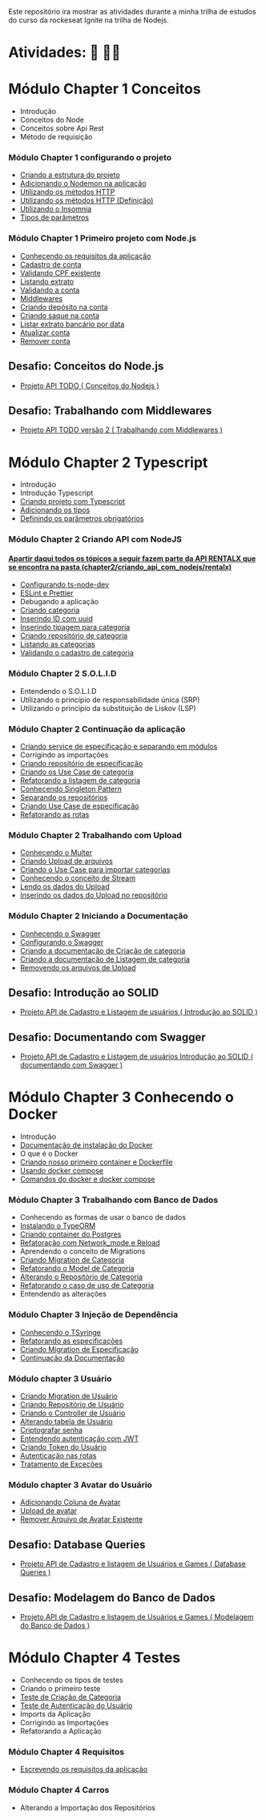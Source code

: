 Este repositório ira mostrar as atividades durante a minha trilha de estudos do curso da rockeseat Ignite na trilha de Nodejs.

# Atividades: :pencil: :man_technologist:
# Módulo Chapter 1 Conceitos

- Introdução
- Conceitos do Node
- Conceitos sobre Api Rest
- Método de requisição

### Módulo Chapter 1 configurando o projeto

- [Criando a estrutura do projeto](https://github.com/macmiller87/Curso_Rocketseat_Ignite_trilha_Nodejs/blob/main/Chapter1/Fundamentos_do_Nodejs/Configurando_o_projeto/package.json)
- [Adicionando o Nodemon na aplicação](https://github.com/macmiller87/Curso_Rocketseat_Ignite_trilha_Nodejs/blob/main/Chapter1/Fundamentos_do_Nodejs/Instrucoes_e_comandos/comando_para_adicionar_Nodemon_na_aplicacao.txt)
- [Utilizando os métodos HTTP](https://github.com/macmiller87/Curso_Rocketseat_Ignite_trilha_Nodejs/blob/main/Chapter1/Fundamentos_do_Nodejs/Configurando_o_projeto/src/index.js)
- [Utilizando os métodos HTTP (Definição)](https://github.com/macmiller87/Curso_Rocketseat_Ignite_trilha_Nodejs/blob/main/Chapter1/Fundamentos_do_Nodejs/Instrucoes_e_comandos/Metodos_HTTP.txt)
- [Utilizando o Insomnia](https://insomnia.rest/)
- [Tipos de parâmetros](https://github.com/macmiller87/Curso_Rocketseat_Ignite_trilha_Nodejs/blob/main/Chapter1/Fundamentos_do_Nodejs/Instrucoes_e_comandos/Tipos_de_Parametros.txt)


### Módulo Chapter 1 Primeiro projeto com Node.js

- [Conhecendo os requisitos da aplicação](https://github.com/macmiller87/Curso_Rocketseat_Ignite_trilha_Nodejs/blob/main/Chapter1/Primeiro_projeto_com_nodejs_FINAPI/README.MD)
- [Cadastro de conta](https://github.com/macmiller87/Curso_Rocketseat_Ignite_trilha_Nodejs/blob/main/Chapter1/Primeiro_projeto_com_nodejs_FINAPI/src/index.js)
- [Validando CPF existente](https://github.com/macmiller87/Curso_Rocketseat_Ignite_trilha_Nodejs/blob/main/Chapter1/Primeiro_projeto_com_nodejs_FINAPI/src/index.js)
- [Listando extrato](https://github.com/macmiller87/Curso_Rocketseat_Ignite_trilha_Nodejs/blob/main/Chapter1/Primeiro_projeto_com_nodejs_FINAPI/src/index.js)
- [Validando a conta](https://github.com/macmiller87/Curso_Rocketseat_Ignite_trilha_Nodejs/blob/main/Chapter1/Primeiro_projeto_com_nodejs_FINAPI/src/index.js)
- [Middlewares](https://github.com/macmiller87/Curso_Rocketseat_Ignite_trilha_Nodejs/blob/main/Chapter1/Primeiro_projeto_com_nodejs_FINAPI/src/index.js)
- [Criando depósito na conta](https://github.com/macmiller87/Curso_Rocketseat_Ignite_trilha_Nodejs/blob/main/Chapter1/Primeiro_projeto_com_nodejs_FINAPI/src/index.js)
- [Criando saque na conta](https://github.com/macmiller87/Curso_Rocketseat_Ignite_trilha_Nodejs/blob/main/Chapter1/Primeiro_projeto_com_nodejs_FINAPI/src/index.js)
- [Listar extrato bancário por data](https://github.com/macmiller87/Curso_Rocketseat_Ignite_trilha_Nodejs/blob/main/Chapter1/Primeiro_projeto_com_nodejs_FINAPI/src/index.js)
- [Atualizar conta](https://github.com/macmiller87/Curso_Rocketseat_Ignite_trilha_Nodejs/blob/main/Chapter1/Primeiro_projeto_com_nodejs_FINAPI/src/index.js)
- [Remover conta](https://github.com/macmiller87/Curso_Rocketseat_Ignite_trilha_Nodejs/blob/main/Chapter1/Primeiro_projeto_com_nodejs_FINAPI/src/index.js) 

## Desafio: Conceitos do Node.js

- [Projeto API TODO ( Conceitos do Nodejs )](https://github.com/macmiller87/Curso_Rocketseat_Ignite_trilha_Nodejs/tree/main/Chapter1/Conceitos_do_nodejs)

## Desafio: Trabalhando com Middlewares

- [Projeto API TODO versão 2 ( Trabalhando com Middlewares )](https://github.com/macmiller87/Curso_Rockteseat_Ignite_Desafio_Trabalhando_com_Middlewares)

# Módulo Chapter 2 Typescript

- Introdução
- Introdução Typescript
- [Criando projeto com Typescript](https://github.com/macmiller87/Curso_Rocketseat_Ignite_trilha_Nodejs/tree/main/Chapter2/Criando_projeto_com_typescript)
- [Adicionando os tipos](https://github.com/macmiller87/Curso_Rocketseat_Ignite_trilha_Nodejs/tree/main/Chapter2/Criando_projeto_com_typescript)
- [Definindo os parâmetros obrigatórios](https://github.com/macmiller87/Curso_Rocketseat_Ignite_trilha_Nodejs/tree/main/Chapter2/Criando_projeto_com_typescript)

### Módulo Chapter 2 Criando API com NodeJS 
#### [Apartir daqui todos os tópicos a seguir fazem parte da API RENTALX que se encontra na pasta (chapter2/criando_api_com_nodejs/rentalx)](https://github.com/macmiller87/Curso_Rocketseat_Ignite_trilha_Nodejs/tree/main/Chapter2/Criando_api_com_nodejs/Rentalx)

- [Configurando ts-node-dev](https://github.com/macmiller87/Curso_Rocketseat_Ignite_trilha_Nodejs/blob/main/Chapter2/Criando_api_com_nodejs/Rentalx/package.json)
- [ESLint e Prettier](https://github.com/macmiller87/Curso_Rocketseat_Ignite_trilha_Nodejs/tree/main/Chapter2/Criando_api_com_nodejs/Eslint_e_Prettier_no%20Nodejs)
- Debugando a aplicação
- [Criando categoria](https://github.com/macmiller87/Curso_Rocketseat_Ignite_trilha_Nodejs/blob/main/Chapter2/Criando_api_com_nodejs/Rentalx/src/modules/cars/infra/typeorm/repositories/CategoriesRepository.ts)
- [Inserindo ID com uuid](https://github.com/macmiller87/Curso_Rocketseat_Ignite_trilha_Nodejs/blob/main/Chapter2/Criando_api_com_nodejs/Rentalx/src/modules/cars/infra/typeorm/entities/category.ts)
- [Inserindo tipagem para categoria](https://github.com/macmiller87/Curso_Rocketseat_Ignite_trilha_Nodejs/blob/main/Chapter2/Criando_api_com_nodejs/Rentalx/src/modules/cars/repositories/ICategoriesRepository.ts)
- [Criando repositório de categoria](https://github.com/macmiller87/Curso_Rocketseat_Ignite_trilha_Nodejs/tree/main/Chapter2/Criando_api_com_nodejs/Rentalx/src/modules/cars/useCases/createCategory)
- [Listando as categorias](https://github.com/macmiller87/Curso_Rocketseat_Ignite_trilha_Nodejs/tree/main/Chapter2/Criando_api_com_nodejs/Rentalx/src/modules/cars/useCases/listCategories)
- [Validando o cadastro de categoria](https://github.com/macmiller87/Curso_Rocketseat_Ignite_trilha_Nodejs/blob/main/Chapter2/Criando_api_com_nodejs/Rentalx/src/modules/cars/useCases/createCategory/CreateCategoryUseCase.ts)

### Módulo Chapter 2 S.O.L.I.D

- Entendendo o S.O.L.I.D
- Utilizando o princípio de responsabilidade única (SRP)
- Utilizando o princípio da substituição de Liskov (LSP)

### Módulo Chapter 2 Continuação da aplicação

- [Criando service de especificação e separando em módulos](https://github.com/macmiller87/Curso_Rocketseat_Ignite_trilha_Nodejs/tree/main/Chapter2/Criando_api_com_nodejs/Rentalx/src/modules)
- Corrigindo as importações
- [Criando repositório de especificação](https://github.com/macmiller87/Curso_Rocketseat_Ignite_trilha_Nodejs/blob/main/Chapter2/Criando_api_com_nodejs/Rentalx/src/modules/cars/repositories/ISpecificatiosRepository.ts)
- [Criando os Use Case de categoria](https://github.com/macmiller87/Curso_Rocketseat_Ignite_trilha_Nodejs/tree/main/Chapter2/Criando_api_com_nodejs/Rentalx/src/modules/cars/useCases/createCategory)
- [Refatorando a listagem de categoria](https://github.com/macmiller87/Curso_Rocketseat_Ignite_trilha_Nodejs/tree/main/Chapter2/Criando_api_com_nodejs/Rentalx/src/modules/cars/useCases/listCategories)
- [Conhecendo Singleton Pattern](https://github.com/macmiller87/Curso_Rocketseat_Ignite_trilha_Nodejs/blob/main/Chapter2/Criando_api_com_nodejs/Rentalx/src/modules/cars/infra/typeorm/repositories/CategoriesRepository.ts)
- [Separando os repositórios](https://github.com/macmiller87/Curso_Rocketseat_Ignite_trilha_Nodejs/tree/main/Chapter2/Criando_api_com_nodejs/Rentalx/src/modules/cars/repositories)
- [Criando Use Case de especificação](https://github.com/macmiller87/Curso_Rocketseat_Ignite_trilha_Nodejs/tree/main/Chapter2/Criando_api_com_nodejs/Rentalx/src/modules/cars/useCases/createSpecification)
- [Refatorando as rotas](https://github.com/macmiller87/Curso_Rocketseat_Ignite_trilha_Nodejs/tree/main/Chapter2/Criando_api_com_nodejs/Rentalx/src/shared/infra/http/routes)

### Módulo Chapter 2 Trabalhando com Upload

- [Conhecendo o Multer](https://www.npmjs.com/package/multer)
- [Criando Upload de arquivos](https://github.com/macmiller87/Curso_Rocketseat_Ignite_trilha_Nodejs/blob/main/Chapter2/Criando_api_com_nodejs/Rentalx/src/shared/infra/http/routes/categories.routes.ts)
- [Criando o Use Case para importar categorias](https://github.com/macmiller87/Curso_Rocketseat_Ignite_trilha_Nodejs/tree/main/Chapter2/Criando_api_com_nodejs/Rentalx/src/modules/cars/useCases/importCategory)
- [Conhecendo o conceito de Stream](https://github.com/macmiller87/Curso_Rocketseat_Ignite_trilha_Nodejs/blob/main/Chapter2/Criando_api_com_nodejs/Rentalx/src/modules/cars/useCases/importCategory/ImportCategoryUseCase.ts)
- [Lendo os dados do Upload](https://github.com/macmiller87/Curso_Rocketseat_Ignite_trilha_Nodejs/blob/main/Chapter2/Criando_api_com_nodejs/Rentalx/src/modules/cars/useCases/importCategory/ImportCategoryUseCase.ts)
- [Inserindo os dados do Upload no repositório](https://github.com/macmiller87/Curso_Rocketseat_Ignite_trilha_Nodejs/blob/main/Chapter2/Criando_api_com_nodejs/Rentalx/src/modules/cars/useCases/importCategory/ImportCategoryUseCase.ts)

### Módulo Chapter 2 Iniciando a Documentação

- [Conhecendo o Swagger](https://swagger.io/resources/open-api/)
- [Configurando o Swagger](https://github.com/macmiller87/Curso_Rocketseat_Ignite_trilha_Nodejs/blob/main/Chapter2/Criando_api_com_nodejs/Rentalx/src/shared/infra/http/server.ts)
- [Criando a documentação de Criação de categoria](https://github.com/macmiller87/Curso_Rocketseat_Ignite_trilha_Nodejs/blob/main/Chapter2/Criando_api_com_nodejs/Rentalx/src/swagger.json)
- [Criando a documentação de Listagem de categoria](https://github.com/macmiller87/Curso_Rocketseat_Ignite_trilha_Nodejs/blob/main/Chapter2/Criando_api_com_nodejs/Rentalx/src/swagger.json)
- [Removendo os arquivos de Upload](https://github.com/macmiller87/Curso_Rocketseat_Ignite_trilha_Nodejs/blob/main/Chapter2/Criando_api_com_nodejs/Rentalx/src/modules/cars/useCases/importCategory/ImportCategoryUseCase.ts)

## Desafio: Introdução ao SOLID

- [Projeto API de Cadastro e Listagem de usuários ( Introdução ao SOLID )](https://github.com/macmiller87/Curso_Rocketseat_Ignite_Desafio_Introducao_ao_SOLID)

## Desafio: Documentando com Swagger

- [Projeto API de Cadastro e Listagem de usuários Introdução ao SOLID ( documentando com Swagger )](https://github.com/macmiller87/Curso_Rocketseat_Ignite_Desafio_Introducao_ao_SOLID/blob/main/src/swagger.json)

# Módulo Chapter 3 Conhecendo o Docker

- Introdução
- [Documentação de instalação do Docker](https://github.com/macmiller87/Curso_Rocketseat_Ignite_trilha_Nodejs/tree/main/Chapter3/Documentacao_de_instalacao_do_docker)
- O que é o Docker
- [Criando nosso primeiro container e Dockerfile](https://github.com/macmiller87/Curso_Rocketseat_Ignite_trilha_Nodejs/blob/main/Chapter2/Criando_api_com_nodejs/Rentalx/Dockerfile)
- [Usando docker compose](https://github.com/macmiller87/Curso_Rocketseat_Ignite_trilha_Nodejs/blob/main/Chapter2/Criando_api_com_nodejs/Rentalx/docker-compose.yml)
- [Comandos do docker e docker compose](https://github.com/macmiller87/Curso_Rocketseat_Ignite_trilha_Nodejs/blob/main/Chapter3/Comandos_Docker_eDocker_compose/comandos.md)

### Módulo Chapter 3 Trabalhando com Banco de Dados

- Conhecendo as formas de usar o banco de dados
- [Instalando o TypeORM](https://github.com/macmiller87/Curso_Rocketseat_Ignite_trilha_Nodejs/blob/main/Chapter2/Criando_api_com_nodejs/Rentalx/ormconfig.json)
- [Criando container do Postgres](https://github.com/macmiller87/Curso_Rocketseat_Ignite_trilha_Nodejs/blob/main/Chapter2/Criando_api_com_nodejs/Rentalx/docker-compose.yml)
- [Refatoração com Network_mode e Reload](https://github.com/macmiller87/Curso_Rocketseat_Ignite_trilha_Nodejs/tree/main/Chapter3/Refatoracao_com_network_mode_e_reload)
- Aprendendo o conceito de Migrations
- [Criando Migration de Categoria](https://github.com/macmiller87/Curso_Rocketseat_Ignite_trilha_Nodejs/blob/main/Chapter2/Criando_api_com_nodejs/Rentalx/src/shared/infra/typeorm/migrations/1645380499059-CreateCategories.ts)
- [Refatorando o Model de Categoria](https://github.com/macmiller87/Curso_Rocketseat_Ignite_trilha_Nodejs/blob/main/Chapter2/Criando_api_com_nodejs/Rentalx/src/modules/cars/infra/typeorm/entities/category.ts)
- [Alterando o Repositório de Categoria](https://github.com/macmiller87/Curso_Rocketseat_Ignite_trilha_Nodejs/blob/main/Chapter2/Criando_api_com_nodejs/Rentalx/src/modules/cars/infra/typeorm/repositories/CategoriesRepository.ts)
- [Refatorando o caso de uso de Categoria](https://github.com/macmiller87/Curso_Rocketseat_Ignite_trilha_Nodejs/tree/main/Chapter2/Criando_api_com_nodejs/Rentalx/src/modules/cars/useCases/createCategory)
- Entendendo as alterações

### Módulo Chapter 3 Injeção de Dependência

- [Conhecendo o TSyringe](https://www.npmjs.com/package/tsyringe?activeTab=readme)
- [Refatorando as especificações](https://github.com/macmiller87/Curso_Rocketseat_Ignite_trilha_Nodejs/tree/main/Chapter2/Criando_api_com_nodejs/Rentalx/src/modules/cars/useCases/createSpecification)
- [Criando Migration de Especificação](https://github.com/macmiller87/Curso_Rocketseat_Ignite_trilha_Nodejs/blob/main/Chapter2/Criando_api_com_nodejs/Rentalx/src/shared/infra/typeorm/migrations/1645646623482-CreateSpecifications.ts)
- [Continuação da Documentação](https://github.com/macmiller87/Curso_Rocketseat_Ignite_trilha_Nodejs/blob/main/Chapter2/Criando_api_com_nodejs/Rentalx/src/swagger.json)

### Módulo chapter 3 Usuário

- [Criando Migration de Usuário](https://github.com/macmiller87/Curso_Rocketseat_Ignite_trilha_Nodejs/blob/main/Chapter2/Criando_api_com_nodejs/Rentalx/src/shared/infra/typeorm/migrations/1645915448027-CreateUsers.ts)
- [Criando Repositório de Usuário](https://github.com/macmiller87/Curso_Rocketseat_Ignite_trilha_Nodejs/blob/main/Chapter2/Criando_api_com_nodejs/Rentalx/src/modules/accounts/infra/typeorm/repositories/UsersRepository.ts)
- [Criando o Controller de Usuário](https://github.com/macmiller87/Curso_Rocketseat_Ignite_trilha_Nodejs/blob/main/Chapter2/Criando_api_com_nodejs/Rentalx/src/modules/accounts/useCases/createUser/CreateUserController.ts)
- [Alterando tabela de Usuário](https://github.com/macmiller87/Curso_Rocketseat_Ignite_trilha_Nodejs/blob/main/Chapter2/Criando_api_com_nodejs/Rentalx/src/shared/infra/typeorm/migrations/1645916316421-AlterUserDeleteUsername.ts)
- [Criptografar senha](https://github.com/macmiller87/Curso_Rocketseat_Ignite_trilha_Nodejs/blob/main/Chapter2/Criando_api_com_nodejs/Rentalx/src/modules/accounts/useCases/createUser/CreateUserUseCase.ts)
- [Entendendo autenticação com JWT](https://jwt.io/)
- [Criando Token do Usuário](https://github.com/macmiller87/Curso_Rocketseat_Ignite_trilha_Nodejs/blob/main/Chapter2/Criando_api_com_nodejs/Rentalx/src/modules/accounts/useCases/authenticateUser/AuthenticateUserUseCase.ts)
- [Autenticação nas rotas](https://github.com/macmiller87/Curso_Rocketseat_Ignite_trilha_Nodejs/blob/main/Chapter2/Criando_api_com_nodejs/Rentalx/src/shared/infra/http/middlewares/ensureAuthenticated.ts)
- [Tratamento de Exceções](https://github.com/macmiller87/Curso_Rocketseat_Ignite_trilha_Nodejs/blob/main/Chapter2/Criando_api_com_nodejs/Rentalx/src/shared/errors/AppError.ts)

### Módulo chapter 3 Avatar do Usuário

- [Adicionando Coluna de Avatar](https://github.com/macmiller87/Curso_Rocketseat_Ignite_trilha_Nodejs/blob/main/Chapter2/Criando_api_com_nodejs/Rentalx/src/shared/infra/typeorm/migrations/1646340441910-AlterUserAddAvatar.ts)
- [Upload de avatar](https://github.com/macmiller87/Curso_Rocketseat_Ignite_trilha_Nodejs/blob/main/Chapter2/Criando_api_com_nodejs/Rentalx/src/config/upload.ts)
- [Remover Arquivo de Avatar Existente](https://github.com/macmiller87/Curso_Rocketseat_Ignite_trilha_Nodejs/blob/main/Chapter2/Criando_api_com_nodejs/Rentalx/src/utils/file.ts)

## Desafio: Database Queries

- [Projeto API de Cadastro e listagem de Usuários e Games ( Database Queries )](https://github.com/macmiller87/Curso_Rocketseat_Ignite_Desafio_Database_Queries)

## Desafio: Modelagem do Banco de Dados

- [Projeto API de Cadastro e listagem de Usuários e Games ( Modelagem do Banco de Dados )](https://automatic-iberis-75f.notion.site/Desafio-02-Ignite-Modelagem-do-banco-de-dados-286d9fa597574984951e7c577614eeaf)

# Módulo Chapter 4 Testes

- Conhecendo os tipos de testes 
- Criando o primeiro teste
- [Teste de Criação de Categoria](https://github.com/macmiller87/Curso_Rocketseat_Ignite_trilha_Nodejs/blob/main/Chapter2/Criando_api_com_nodejs/Rentalx/src/modules/cars/useCases/createCategory/CreateCategoryUseCase.spec.ts)
- [Teste de Autenticação do Usuário](https://github.com/macmiller87/Curso_Rocketseat_Ignite_trilha_Nodejs/blob/main/Chapter2/Criando_api_com_nodejs/Rentalx/src/modules/accounts/useCases/authenticateUser/AuthenticateUserUseCase.spec.ts)
- Imports da Aplicação
- Corrigindo as Importações
- Refatorando a Aplicação
### Módulo Chapter 4 Requisitos

- [Escrevendo os requisitos da aplicação](https://github.com/macmiller87/Curso_Rocketseat_Ignite_trilha_Nodejs/tree/main/Chapter2/Criando_api_com_nodejs/Rentalx)
### Módulo Chapter 4 Carros

- Alterando a Importação dos Repositórios